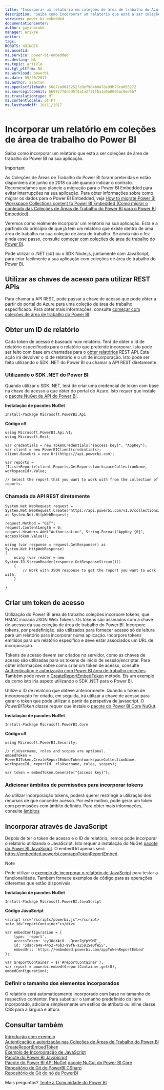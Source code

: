 ```yaml
---
title: "Incorporar um relatório em coleções de área de trabalho do Azure Power BI | Microsoft Docs"
description: "Saiba como incorporar um relatório que está a ser coleções de área de trabalho do Power BI na sua aplicação."
services: power-bi-embedded
documentationcenter: 
author: guyinacube
manager: erikre
editor: 
tags: 
ROBOTS: NOINDEX
ms.assetid: 
ms.service: power-bi-embedded
ms.devlang: NA
ms.topic: article
ms.tgt_pltfrm: NA
ms.workload: powerbi
ms.date: 09/20/2017
ms.author: asaxton
ms.openlocfilehash: 56e7ca90132527c0ef9d4bd478e99b75ca055272
ms.sourcegitcommit: 6699c77dcbd5f8a1a2f21fba3d0a0005ac9ed6b7
ms.translationtype: MT
ms.contentlocale: pt-PT
ms.lasthandoff: 10/11/2017
---
```

# <a name="embed-a-report-in-power-bi-workspace-collections"></a>Incorporar um relatório em coleções de área de trabalho do Power BI

Saiba como incorporar um relatório que está a ser coleções de área de trabalho do Power BI na sua aplicação.

> [!IMPORTANT]
> As Coleções de Áreas de Trabalho do Power BI foram preteridas e estão disponíveis até junho de 2018 ou até quando indicar o contrato. Recomendamos que planeie a migração para o Power BI Embedded para evitar interrupções na sua aplicação. Para obter informações sobre como migrar os dados para o Power BI Embedded, veja [How to migrate Power BI Workspace Collections content to Power BI Embedded (Como migrar o conteúdo das Coleções de Áreas de Trabalho do Power BI para o Power BI Embedded)](https://powerbi.microsoft.com/documentation/powerbi-developer-migrate-from-powerbi-embedded/).

Veremos como realmente incorporar um relatório na sua aplicação. Esta é a partindo do princípio de que já tem um relatório que existe dentro de uma área de trabalho na sua coleção de área de trabalho. Se ainda não o fez ainda esse passo, consulte [começar com coleções de área de trabalho do Power BI](get-started.md).

Pode utilizar o .NET (c#) ou o SDK Node.js, juntamente com JavaScript, para criar facilmente a sua aplicação com coleções de área de trabalho do Power BI.

## <a name="using-the-access-keys-to-use-rest-apis"></a>Utilizar as chaves de acesso para utilizar REST APIs

Para chamar a API REST, pode passar a chave de acesso que pode obter a partir do portal do Azure para uma coleção de área de trabalho especificado. Para obter mais informações, consulte [começar com coleções de área de trabalho do Power BI](get-started.md).

## <a name="get-a-report-id"></a>Obter um ID de relatório

Cada token de acesso é baseado num relatório. Terá de obter o id de relatório especificado para o relatório que pretende incorporar. Isto pode ser feito com base em chamadas para o [obter relatórios](https://msdn.microsoft.com/library/azure/mt711510.aspx) REST API. Esta ação irá devolver o id de relatório e o url de incorporação. Isto pode ser feito utilizando o SDK .NET do Power BI ou chamar a API REST diretamente.

### <a name="using-the-power-bi-net-sdk"></a>Utilizando o SDK .NET do Power BI

Quando utilizar o SDK .NET, terá de criar uma credencial de token com base na chave de acesso a que obter do portal do Azure. Isto requer que instale o [pacote NuGet de API do Power BI](https://www.nuget.org/profiles/powerbi).

**Instalação de pacotes NuGet**

```
Install-Package Microsoft.PowerBI.Api
```

**Código c#**

```
using Microsoft.PowerBI.Api.V1;
using Microsoft.Rest;

var credentials = new TokenCredentials("{access key}", "AppKey");
var client = new PowerBIClient(credentials);
client.BaseUri = new Uri(https://api.powerbi.com);

var reports = (IList<Report>)client.Reports.GetReports(workspaceCollectionName, workspaceId).Value;

// Select the report that you want to work with from the collection of reports.
```

### <a name="calling-the-rest-api-directly"></a>Chamada da API REST diretamente

```
System.Net.WebRequest request = System.Net.WebRequest.Create("https://api.powerbi.com/v1.0/collections/{collectionName}/workspaces/{workspaceId}/Reports") as System.Net.HttpWebRequest;

request.Method = "GET";
request.ContentLength = 0;
request.Headers.Add("Authorization", String.Format("AppKey {0}", accessToken.Value));

using (var response = request.GetResponse() as System.Net.HttpWebResponse)
{
    using (var reader = new System.IO.StreamReader(response.GetResponseStream()))
    {
        // Work with JSON response to get the report you want to work with.
    }

}
```

## <a name="create-an-access-token"></a>Criar um token de acesso

Utilização do Power BI área de trabalho coleções incorpore tokens, que HMAC iniciada JSON Web Tokens. Os tokens são assinados com a chave de acesso da sua coleção de área de trabalho do Power BI. Incorpore tokens, por predefinição, são utilizados para fornecer acesso só de leitura para um relatório para incorporar numa aplicação. Incorpore tokens emitidos para um relatório específico e deve estar associados um URL de incorporação.

Tokens de acesso devem ser criados no servidor, como as chaves de acesso são utilizadas para os tokens de início de sessão/encriptar. Para obter informações sobre como criar um token de acesso, consulte [Authenticating e autorização com Power BI área de trabalho coleções](app-token-flow.md). Também pode rever o [CreateReportEmbedToken](https://docs.microsoft.com/dotnet/api/microsoft.powerbi.security.powerbitoken?redirectedfrom=MSDN#methods_) método. Eis um exemplo de como isto iria aspeto utilizando o SDK .NET para o Power BI.

Utilize o ID de relatório que obteve anteriormente. Quando o token de incorporação for criado, em seguida, irá utilizar a chave de acesso para gerar o token que pode utilizar a partir da perspetiva de javascript. O *PowerBIToken classe* requer que instale o [pacote do Power BI Core NuGut](https://www.nuget.org/packages/Microsoft.PowerBI.Core/).

**Instalação de pacotes NuGet**

```
Install-Package Microsoft.PowerBI.Core
```

**Código c#**

```
using Microsoft.PowerBI.Security;

// rlsUsername, roles and scopes are optional.
embedToken = PowerBIToken.CreateReportEmbedToken(workspaceCollectionName, workspaceId, reportId, rlsUsername, roles, scopes);

var token = embedToken.Generate("{access key}");
```

### <a name="adding-permission-scopes-to-embed-tokens"></a>Adicionar âmbitos de permissões para incorporar tokens

Ao utilizar incorporação tokens, poderá querer restringir a utilização dos recursos de que conceder acesso. Por este motivo, pode gerar um token com permissões com âmbito definido. Para obter mais informações, consulte [âmbitos](app-token-flow.md#scopes)

## <a name="embed-using-javascript"></a>Incorporar através de JavaScript

Depois de ter o token de acesso e o ID de relatório, iremos pode incorporar o relatório utilizando o JavaScript. Isto requer a instalação do NuGet [pacote do Power BI JavaScript](https://www.nuget.org/packages/Microsoft.PowerBI.JavaScript/). O embedUrl apenas será https://embedded.powerbi.com/appTokenReportEmbed.

> [!NOTE]
> Pode utilizar o [exemplo de incorporar o relatório de JavaScript](https://microsoft.github.io/PowerBI-JavaScript/demo/) para testar a funcionalidade. Também fornece exemplos de código para as operações diferentes que estão disponíveis.

**Instalação de pacotes NuGet**

```
Install-Package Microsoft.PowerBI.JavaScript
```

**Código JavaScript**

```
<script src="/scripts/powerbi.js"></script>
<div id="reportContainer"></div>

var embedConfiguration = {
    type: 'report',
    accessToken: 'eyJ0eXAiO...Qron7qYpY9MI',
    id: '5dac7a4a-4452-46b3-99f6-a25915e0fe55',
    embedUrl: 'https://embedded.powerbi.com/appTokenReportEmbed'
};

var $reportContainer = $('#reportContainer');
var report = powerbi.embed($reportContainer.get(0), embedConfiguration);
```

### <a name="set-the-size-of-embedded-elements"></a>Definir o tamanho dos elementos incorporados

O relatório será automaticamente incorporado com base no tamanho do respectivo contentor. Para substituir o tamanho predefinido do item incorporado, adicione simplesmente um estilos de atributo ou inline classe CSS para a largura e altura.

## <a name="see-also"></a>Consultar também

[Introdução com exemplo](get-started-sample.md)  
[Autenticação e autorização nas Coleções de Áreas de Trabalho do Power BI](app-token-flow.md)  
[CreateReportEmbedToken](https://docs.microsoft.com/dotnet/api/microsoft.powerbi.security.powerbitoken?redirectedfrom=MSDN#methods_)  
[Exemplo de Incorporação de JavaScript](https://microsoft.github.io/PowerBI-JavaScript/demo/)  
[Pacote do Power BI JavaScript](https://www.nuget.org/packages/Microsoft.PowerBI.JavaScript/)  
[Pacote do Power BI API NuGet](https://www.nuget.org/profiles/powerbi)
[pacote NuGut do Power BI Core](https://www.nuget.org/packages/Microsoft.PowerBI.Core/)  
[Repositório de Git do PowerBI CSharp](https://github.com/Microsoft/PowerBI-CSharp)  
[Repositório de Git do nó de PowerBI](https://github.com/Microsoft/PowerBI-Node)  

Mais perguntas? [Tente a Comunidade do Power BI](http://community.powerbi.com/)
